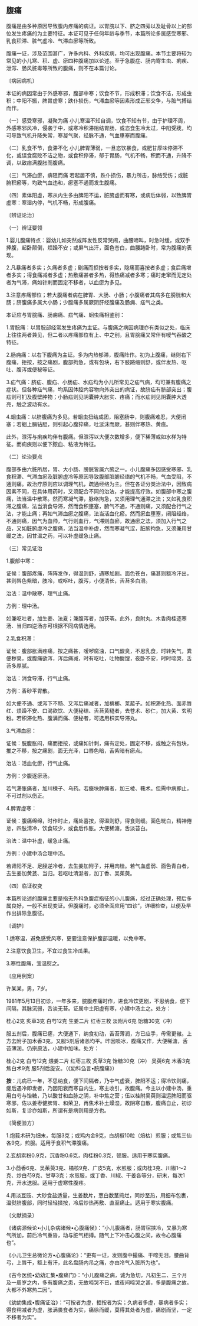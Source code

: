## 腹痛

腹痛是由多种原因导致腹内疼痛的病证。以胃脘以下、脐之四旁以及耻骨以上的部位发生疼痛的为主要特征。本证可见于任何年龄与季节，本篇所论多属感受寒邪、乳食积滞、脏气虚冷、气滞血瘀等所致。

腹痛一证，涉及范围甚广，许多内科、外科疾病，均可出现腹痛。本节主要将较为常见的小儿寒、积、虚、瘀四种腹痛加以论述。至于急腹症、肠内寄生虫、痢疾、泄泻、肠风脏毒等所致的腹痛，则不在本篇讨论。

〔病因病机〕

本证的病因常由于外感寒邪，腹部中寒；饮食不节，形成积滞；饮食不洁，形成虫积；中阳不振，脾胃虚寒；跌仆损伤，气滞血瘀等因素形成正邪交争，与脏气搏结而作。

（一）感受寒邪，凝聚为痛  小儿寒温不知自调，饮食不知有节，由于护理不周，外感寒邪风冷，侵袭于中，或寒冷积滞阻结胃肠，或恣食生冷太过，中阳受戕，均可导致气机升降失常，寒凝气聚，经脉不通，气血壅塞而腹痛。

（二）乳食不节，食滞不化  小儿脾胃薄弱，一旦恣饮暴食，或肥甘厚味停滞不化，或误食腐败不洁之物，或食积停滞，郁于胃肠，气机不畅，积而不通，升降不调，以致痞满腹胀而腹痛。

（三）气滞血瘀，痹阻而痛  若起居不慎，跌仆损伤，暴力所击，脉络受伤；或脏腑积瘀等，均致气血违和，瘀塞不通而发生腹痛。

（四）素体阳虚，寒从内生多由脾阳不运，脏腑虚而有寒，或病后体弱，以致脾胃虚寒：寒湿内停，气机不畅，形成腹痛。

〔辨证论治〕

（一）辨证要领

1.婴儿腹痛特点：婴幼儿如突然或阵发性反常哭闹，曲腰啼叫，时急时缓，或双手捧腹，起卧颠倒，烦躁不安；或屏气出汗，面色苍白，曲腰踡卧时，常为腹痛的表现。

2.凡暴痛者多实；久痛者多虚；剧痛而拒按者多实，隐痛而喜按者多虚；食后痛增者多实；得食痛减者多虚；热敷痛甚者多热，得热痛减者多寒；痛时走窜而无定处者为气滞，痛如针剌而固定不移者，以血瘀为多见。

3.注意疼痛部位；若大腹痛者病在脾胃、大肠、小肠；小腹痛者其病多在膀胱和大肠；脐腹痛多属大小肠；少腹痛多属厥阴肝经腹痛及肠痈、疝气之类。

本证应与胃脘痛、肠痈痛、疝气痛、蛔虫痛相鉴别：

1.胃脘痛：以胃脘部经常发生疼痛为主证。与腹痛之病因病理亦有类似之处，临床上往往两者兼见，但二者以疼痛部位有上、中之别，且胃脘痛又常伴有嗳气吞酸之特征。

2.肠痈痛：以右下腹痛为主证。多为内热郁滞，腹痛阵作。初为上腹痛，继则右下腹痛，拒按，按之痛剧，腹部拘急，或有包块，右下肢踡缩则舒，或伴发热、呕吐、腹泻或便秘等证。

3.疝气痛：脐疝、腹疝、小肠疝、水疝均为小儿所常见之疝气病，均可兼有腹痛之症状。但各种疝气痛，均系因体腔内容物向外突出的病证，故脐疝有脐部突出；腹疝则可扪及腹壁肿物；小肠疝则见阴囊肿大胀实、疼痛；而水疝则见阴囊肿大透亮，触之波动有水。

4.蛔虫痛：以脐腹痛为多见。若蛔虫扭结成团，阻塞肠中，则腹痛难忍，大便闭塞；若蛔上膈钻胆，则引起心腹猝痛，吐涎沫而厥，甚则伴寒热、黄疸。

此外，泄泻与痢疾均伴有腹痛。但泄泻以大便次数增多，便下稀薄或如水样为特征。而痢疾则以便下脓血、粘液为特征。

（二）论治要点

腹部多由六脏所居，胃、大小肠、膀胱皆属六腑之一。小儿腹痛多因感受寒邪、乳食积滞、气滞血瘀及脏腑虚冷等原因导致腹部脏腑经络的气机不畅，气血受阻，不通则痛。故治疗原则应以调理气机，疏通经络为主。但在各证分类治法中，因致病因素不同，在具体用药时，又须配合不同的治法，才能提高疗效。如腹部中寒之腹痛，法当温中散寒。然而寒凝气滞，脉络拘急，又须用理气通滞之法；又如乳食积滞之腹痛，法当消食导滞，然而食积壅塞，腑气不通，不通则痛，又须配合行气之法，才能止痛；再如气滞血瘀之腹痛，法当活血化瘀。然而瘀血壅塞，闭阻经络，不通则痛，因气为血帅，气行则血行，气滞则血瘀，故通瘀之法，须加入行气之品，又如脏腑虚冷之腹痛，法当温中补虚，然而寒凝气涩，脏腑拘急，又须兼用甘缓之法，因甘温之药，可以补虚缓急止痛。

（三）常见证治

1.腹部中寒：

证候：腹部疼痛，阵阵发作，得温则舒，遇寒加剧。面色苍白，痛甚则额冷汗出，甚则唇色紫暗，肢冷，或呕吐，腹泻，小便清长，舌苔多白滑。

治法：温中散寒，理气止痛。

方例：理中汤。

如兼呕吐者，加生姜、法夏；兼腹泻者，加茯苓。此外，良附丸、木香肉桂逐寒汤、当归四逆汤亦可根据不同病情选用。

2.乳食积滞：

证候：腹部胀满疼痛，按之痛甚，嗳哕腐浊，口气酸臭，不思乳食，时转矢气，粪便秽臭，或腹痛欲泻，泻后痛减，时有呕吐，吐物酸馊，夜卧不安，时时啼哭，舌苔多厚腻。

治法：消食导滞，行气止痛。

方例：香砂平胃散。

如大便不通、或泻下不畅、又泻后痛减者，加槟榔、莱菔子。如积滞化热、面赤唇红、烦躁不安、口渴欲饮、大便秘结、舌苔黄糙者，去苍术、砂仁，加大黄、玄明粉。若积滞化热、腹满而痛、便秘者，可选用枳实导滞丸。

3.气滞血瘀：

证候：脘腹胀闷，痛而拒按，或痛如针刺，痛有定处，固定不移，或触之有包块，推之不移，按之痛剧，面无光泽，口唇色暗，舌紫暗有瘀点。

治法：活血化瘀，行气止痛。

方例：少腹逐瘀汤。

若气滞胀痛者，加川楝子、乌药。若癥块肿痛者，加三棱、莪术。但需中病即止，不可过剂以伤正。

4.脾胃虚寒：

证候：腹痛绵绵，时作时止，痛处喜按，得温则舒，得食则缓。面色㿠白，精神倦怠，四肢清冷，饮食较少，或食后作胀。大便稀溏，舌淡苔白。

治法：温中补虚，缓急止痛。

方例：小建中汤合理中汤。

若肾阳不足、足胫逆冷者，去生姜加附子，并用肉桂。若气血虚弱、面色青白者，去生姜加黄芪、当归。若呕吐清涎者，加丁香、吴茱萸。

（四）临证权变

本篇所论述的腹痛主要是指无外科急腹症指征的小儿腹痛，经过正确处理，预后多属良好，一般不出现变证。但腹痛时，必须全面应用“四诊”，详细检查，以便及早作出排除急腹征。

〔调护〕

1.适寒温，避免感受风寒，更要注意保护腹部温暖，以免中寒。

2.注意饮食卫生，不宜过食生冷瓜果。

3.寒性腹痛，宜温熨之。

〔应用例案〕

许某某，男，7岁。

1981年5月13日初诊，一年多来，脘腹疼痛时作，进食冷饮更剧，不思纳食，便下间隔，其脉沉弱，舌淡无苔。证属中土阳虚有寒，小建中汤主之。处方：

桂心2克  炙草3克  白芍12克  生姜二片  红枣三枚  淡附片6克  饴糖30克（冲）

服五剂后，腹痛已瘥，大便通下，纳食初动，舌苔薄润，方已应手，毋需更辙。上方去附子加木香3克，又服5剂后诸恙均平。昨因啖冰，腹痛又作，大便稀溏，舌苔薄润。仍宗原法，小建中加味。处方：

桂心2克  白芍12克  煨姜二片  红枣三枚  炙草3克  饴糖30克（冲）  吴萸6克  木香3克  焦白术9克  服5剂后旋安。（《幼科刍言•脘腹痛》）

**按**：儿病已一年，不思纳食，便下间隔者，乃中气虚衰，脾阳不运；得冷饮则痛，瘥后遇冷即发者，乃因阳衰而寒自内生，寒主收引，故腹痛。今主以小建中汤，重用白芍与饴糖，乃以酸甘和血脉之阴，补中焦之营；伍以桂附吴萸则温运脾阳而驱寒邪，佐以姜枣健脾胃、和荣卫，再焦术补土燥湿，故阴寒自散，腹痛自止，初诊如斯，复诊亦如斯，所谓有是病则用是方也。

〔简便验方〕

1.炮莪术研为细末，每服3克；或鸡内金9克，白胡椒10粒（焙枯）煎服；或焦三仙各9克，煎服。适用于食积气滞腹痛。

2.玄胡索粉0.9克，沉香粉0.6克，肉桂粉0.3克，顿服。适用于寒实腹痛。

3.小茴香6克、吴茱萸3克、橘核9克、广皮5克，水煎服；或肉桂3克、川椒1〜2克、炒白芍9克、甘草3克；水煎服，或丁香、川椒、干姜各等分，研末，每次1克，开水送服。适用于虚寒性腹疼。

4.用淡豆豉、大砂食盐适量，生姜数片，葱白数茎捣烂，同炒至热，用细布包裹，温熨脐腹部，同时轻轻揉按，冷后炒热再敷、直至痛止。适用于寒实腹痛。

〔文献摘录〕

《诸病源候论•小儿杂病诸候•心腹痛候》：“小儿腹痛者，肠胃宿挟冷，又暴为寒气所加，前后冷气重沓，动与脏气相搏。随气上下冲击心腹之间，故令心腹痛也”。

《小儿卫生总微论方•心腹痛论》：“更有一证，发则腹中撮痛、干啼无泪，腰曲背弓，上唇干，额上有汗，此名盘肠内吊之痛，亦由冷气入脏所为也”。

《古今医统•幼幼汇集•腹痛门》：“小儿腹痛之病，诚为急切，凡初生二、三个月及一周岁之内，多有腹痛之患，无故啼哭不已，或夜间啼哭之甚，多是腹痛之故。大都不外寒热二因”。

《幼幼集成•腹痛证治》：“可按者为虚，拒按者为实；久病者多虚，暴病者多实；得食稍减者为虚，胀满畏食者为实，痛徐而缓，莫得其处者为虚，痛剧而坚，一定不移者为实”。
